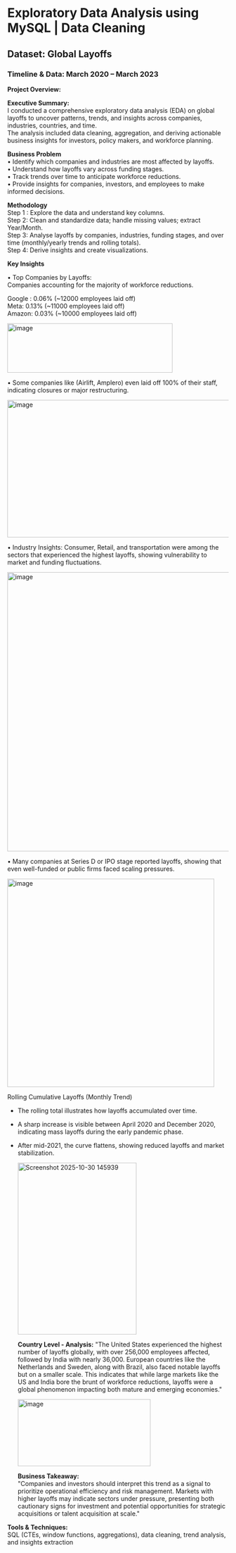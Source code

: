 # Exploratory Data Analysis using MySQL | Data Cleaning  
## Dataset: Global Layoffs  
### Timeline & Data: March 2020 – March 2023  
**Project Overview:** 

**Executive Summary:**  
I conducted a comprehensive exploratory data analysis (EDA) on global layoffs to uncover patterns, trends, and insights across companies, industries, countries, and time.  
The analysis included data cleaning, aggregation, and deriving actionable business insights for investors, policy makers, and workforce planning.  



**Business Problem**  
•	Identify which companies and industries are most affected by layoffs.  
•	Understand how layoffs vary across funding stages.  
•	Track trends over time to anticipate workforce reductions.  
•	Provide insights for companies, investors, and employees to make informed decisions.  

**Methodology**   
Step 1 : Explore the data and understand key columns.  
Step 2: Clean and standardize data; handle missing values; extract Year/Month.  
Step 3: Analyse layoffs by companies, industries, funding stages, and over time (monthly/yearly trends and rolling totals).  
Step 4: Derive insights and create visualizations.  

**Key Insights**  

•	Top Companies by Layoffs:  
Companies accounting for the majority of workforce reductions. 

Google : 0.06% (~12000 employees laid off)  
Meta: 0.13% (~11000 employees laid off)  
Amazon: 0.03% (~10000 employees laid off)    

<img width="376" height="112" alt="image" src="https://github.com/user-attachments/assets/845c15d0-90cd-4f77-aabf-cec82332b882" />  

 
•	Some companies like (Airlift, Amplero) even laid off 100% of their staff, indicating closures or major restructuring. 

<img width="940" height="312" alt="image" src="https://github.com/user-attachments/assets/8fa03499-9a99-4b45-b1c2-93fdf19e0ff7" />  
 
 
•	Industry Insights: Consumer, Retail, and transportation were among the sectors that experienced the highest layoffs, showing vulnerability to market and funding fluctuations.  

<img width="605" height="634" alt="image" src="https://github.com/user-attachments/assets/cc6e41a6-97b1-49cd-a1a2-ad936283bd7c" />  

 
•	Many companies at Series D or IPO stage reported layoffs, showing that even well-funded or public firms faced scaling pressures. 

<img width="471" height="473" alt="image" src="https://github.com/user-attachments/assets/143a26cb-2ad5-4a01-bd6a-4c0e0311f7b6" />  


Rolling Cumulative Layoffs (Monthly Trend)  
- The rolling total illustrates how layoffs accumulated over time.  
- A sharp increase is visible between April 2020 and December 2020, indicating mass layoffs during the early pandemic phase.  
- After mid-2021, the curve flattens, showing reduced layoffs and market stabilization.  

  <img width="270" height="390" alt="Screenshot 2025-10-30 145939" src="https://github.com/user-attachments/assets/67a365a5-df2f-4221-9f83-9348f18cfa4f" />  

  **Country Level - Analysis:**
"The United States experienced the highest number of layoffs globally, with over 256,000 employees affected, followed by India with nearly 36,000. European countries like the Netherlands and Sweden, along with Brazil, also faced notable layoffs but on a smaller scale. This indicates that while large markets like the US and India bore the brunt of workforce reductions, layoffs were a global phenomenon impacting both mature and emerging economies."  

  <img width="302" height="152" alt="image" src="https://github.com/user-attachments/assets/87dbb1ee-2c19-493b-9767-c404bbaa6069" />

  **Business Takeaway:**  
"Companies and investors should interpret this trend as a signal to prioritize operational efficiency and risk management. Markets with higher layoffs may indicate sectors under pressure, presenting both cautionary signs for investment and potential opportunities for strategic acquisitions or talent acquisition at scale."  


 

**Tools & Techniques:**     
SQL (CTEs, window functions, aggregations), data cleaning, trend analysis, and insights extraction
